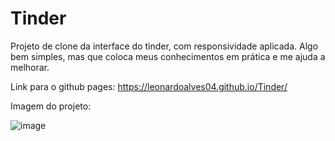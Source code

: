 # Tinder
Projeto de clone da interface do tinder, com responsividade aplicada. Algo bem simples, mas que coloca meus conhecimentos em prática e me ajuda a melhorar. 

Link para o github pages: https://leonardoalves04.github.io/Tinder/

Imagem do projeto:

![image](https://user-images.githubusercontent.com/69488943/172716513-c15d6ba4-601a-4758-a154-b38cab2f71f1.png)

